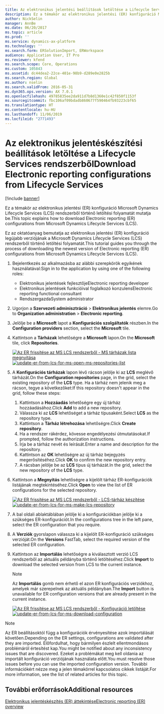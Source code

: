 ```yaml
---
title: Az elektronikus jelentési beállítások letöltése a Lifecycle Services rendszerből
description: Ez a témakör az elektronikus jelentési (ER) konfiguráció Microsoft Dynamics Lifecycle Services (LCS) rendszerből történő letöltési folyamatát mutatja be.
author: NickSelin
manager: AnnBe
ms.date: 06/20/2017
ms.topic: article
ms.prod: ''
ms.service: dynamics-ax-platform
ms.technology: ''
ms.search.form: ERSolutionImport, ERWorkspace
audience: Application User, IT Pro
ms.reviewer: kfend
ms.search.scope: Core, Operations
ms.custom: 105843
ms.assetid: dc44dea2-22ce-401e-98b9-d289e0e2825b
ms.search.region: Global
ms.author: nselin
ms.search.validFrom: 2016-05-31
ms.dyn365.ops.version: AX 7.0.1
ms.openlocfilehash: 49785835ee2da911d7b8d1360e1c42f850f1153f
ms.sourcegitcommit: fbc106af09bdadb860677f590464fb93223cbf65
ms.translationtype: HT
ms.contentlocale: hu-HU
ms.lasthandoff: 11/06/2019
ms.locfileid: "2771493"
---
```

# <a name="download-electronic-reporting-configurations-from-lifecycle-services"></a><span data-ttu-id="079b4-103">Az elektronikus jelentéskészítési beállítások letöltése a Lifecycle Services rendszerből</span><span class="sxs-lookup"><span data-stu-id="079b4-103">Download Electronic reporting configurations from Lifecycle Services</span></span>

[!include [banner](../includes/banner.md)]

<span data-ttu-id="079b4-104">Ez a témakör az elektronikus jelentési (ER) konfiguráció Microsoft Dynamics Lifecycle Services (LCS) rendszerből történő letöltési folyamatát mutatja be.</span><span class="sxs-lookup"><span data-stu-id="079b4-104">This topic explains how to download Electronic reporting (ER) configurations from Microsoft Dynamics Lifecycle Services (LCS).</span></span>

<span data-ttu-id="079b4-105">Ez az oktatóanyag bemutatja az elektronikus jelentési (ER) konfiguráció legújabb verziójának a Microsoft Dynamics Lifecycle Services (LCS) rendszerből történő letöltési folyamatát.</span><span class="sxs-lookup"><span data-stu-id="079b4-105">This tutorial guides you through the process of downloading the newest version of Electronic reporting (ER) configurations from Microsoft Dynamics Lifecycle Services (LCS).</span></span>

1. <span data-ttu-id="079b4-106">Bejelentkezés az alkalmazásba az alábbi szerepkörök egyikének használatával:</span><span class="sxs-lookup"><span data-stu-id="079b4-106">Sign in to the application by using one of the following roles:</span></span>

    - <span data-ttu-id="079b4-107">Elektronikus jelentések fejlesztője</span><span class="sxs-lookup"><span data-stu-id="079b4-107">Electronic reporting developer</span></span>
    - <span data-ttu-id="079b4-108">Elektronikus jelentések funkcióival foglalkozó konzulens</span><span class="sxs-lookup"><span data-stu-id="079b4-108">Electronic reporting functional consultant</span></span>
    - <span data-ttu-id="079b4-109">Rendszergazda</span><span class="sxs-lookup"><span data-stu-id="079b4-109">System administrator</span></span>

2. <span data-ttu-id="079b4-110">Ugorjon a **Szervezeti adminisztráció** &gt; **Elektronikus jelentés** elemre.</span><span class="sxs-lookup"><span data-stu-id="079b4-110">Go to **Organization administration** &gt; **Electronic reporting**.</span></span>
3. <span data-ttu-id="079b4-111">Jelölje be a **Microsoft** lapot a **Konfigurációs szolgáltatók** részben.</span><span class="sxs-lookup"><span data-stu-id="079b4-111">In the **Configuration providers** section, select the **Microsoft** tile.</span></span>
4. <span data-ttu-id="079b4-112">Kattintson a **Tárházak** lehetőségre a **Microsoft** lapon.</span><span class="sxs-lookup"><span data-stu-id="079b4-112">On the **Microsoft** tile, click **Repositories**.</span></span>

    <span data-ttu-id="079b4-113">[![Az ER frissítése az MS LCS rendszerből - MS tárházak lista megnyitása](./media/update-er-from-lcs-for-ms-open-ms-repositories-list.png)](./media/update-er-from-lcs-for-ms-open-ms-repositories-list.png)</span><span class="sxs-lookup"><span data-stu-id="079b4-113">[![update-er-from-lcs-for-ms-open-ms-repositories-list](./media/update-er-from-lcs-for-ms-open-ms-repositories-list.png)](./media/update-er-from-lcs-for-ms-open-ms-repositories-list.png)</span></span>

5. <span data-ttu-id="079b4-114">A **Konfigurációs tárházak** lapon lévő rácson jelölje ki az **LCS** meglévő tárházát.</span><span class="sxs-lookup"><span data-stu-id="079b4-114">On the **Configuration repositories** page, in the grid, select the existing repository of the **LCS** type.</span></span> <span data-ttu-id="079b4-115">Ha a tárház nem jelenik meg a rácson, tegye a következőket:</span><span class="sxs-lookup"><span data-stu-id="079b4-115">If this repository doesn't appear in the grid, follow these steps:</span></span>

    1. <span data-ttu-id="079b4-116">Kattintson a **Hozzáadás** lehetőségre egy új tárház hozzáadásához.</span><span class="sxs-lookup"><span data-stu-id="079b4-116">Click **Add** to add a new repository.</span></span>
    2. <span data-ttu-id="079b4-117">Válassza ki az **LCS** lehetőséget a tárház típusaként.</span><span class="sxs-lookup"><span data-stu-id="079b4-117">Select **LCS** as the repository type.</span></span>
    3. <span data-ttu-id="079b4-118">Kattintson a **Tárház létrehozása** lehetőségre.</span><span class="sxs-lookup"><span data-stu-id="079b4-118">Click **Create repository**.</span></span>
    4. <span data-ttu-id="079b4-119">Ha a rendszer rákérdez, kövesse engedélyezési útmutatásokat.</span><span class="sxs-lookup"><span data-stu-id="079b4-119">If prompted, follow the authorization instructions.</span></span>
    5. <span data-ttu-id="079b4-120">Írja be a tárház nevét és leírását.</span><span class="sxs-lookup"><span data-stu-id="079b4-120">Enter a name and description for the repository.</span></span>
    6. <span data-ttu-id="079b4-121">Kattintson az **OK** lehetőségre az új tárház bejegyzés megerősítéséhez.</span><span class="sxs-lookup"><span data-stu-id="079b4-121">Click **OK** to confirm the new repository entry.</span></span>
    7. <span data-ttu-id="079b4-122">A rácsban jelölje be az **LCS** típus új tárházát.</span><span class="sxs-lookup"><span data-stu-id="079b4-122">In the grid, select the new repository of the **LCS** type.</span></span>

6. <span data-ttu-id="079b4-123">Kattintson a **Megnyitás** lehetőségre a kijelölt tárház ER-konfigurációk listájának megtekintéséhez.</span><span class="sxs-lookup"><span data-stu-id="079b4-123">Click **Open** to view the list of ER configurations for the selected repository.</span></span>

    <span data-ttu-id="079b4-124">[![Az ER frissítése az MS LCS rendszerből - LCS-tárház készítése](./media/update-er-from-lcs-for-ms-make-lcs-repository.png)](./media/update-er-from-lcs-for-ms-make-lcs-repository.png)</span><span class="sxs-lookup"><span data-stu-id="079b4-124">[![update-er-from-lcs-for-ms-make-lcs-repository](./media/update-er-from-lcs-for-ms-make-lcs-repository.png)](./media/update-er-from-lcs-for-ms-make-lcs-repository.png)</span></span>

7. <span data-ttu-id="079b4-125">A bal oldali ablaktáblában jelölje ki a konfigurációkban jelölje ki a szükséges ER-konfigurációt.</span><span class="sxs-lookup"><span data-stu-id="079b4-125">In the configurations tree in the left pane, select the ER configuration that you require.</span></span>
8. <span data-ttu-id="079b4-126">A **Verziók** gyorslapon válassza ki a kijelölt ER-konfiguráció szükséges verzióját.</span><span class="sxs-lookup"><span data-stu-id="079b4-126">On the **Versions** FastTab, select the required version of the selected ER configuration.</span></span>
9. <span data-ttu-id="079b4-127">Kattintson az **Importálás** lehetőségre a kiválasztott verzió LCS rendszerből az aktuális példányba történő letöltéséhez.</span><span class="sxs-lookup"><span data-stu-id="079b4-127">Click **Import** to download the selected version from LCS to the current instance.</span></span>

    > [!NOTE]
    > <span data-ttu-id="079b4-128">Az **Importálás** gomb nem érhető el azon ER konfigurációs verziókhoz, amelyek már szerepelnek az aktuális példányban.</span><span class="sxs-lookup"><span data-stu-id="079b4-128">The **Import** button is unavailable for ER configuration versions that are already present in the current instance.</span></span>

    <span data-ttu-id="079b4-129">[![Az ER frissítése az MS LCS rendszerből - Konfiguráció letöltése](./media/update-er-from-lcs-for-ms-download-configuration.png)](./media/update-er-from-lcs-for-ms-download-configuration.png)</span><span class="sxs-lookup"><span data-stu-id="079b4-129">[![update-er-from-lcs-for-ms-download-configuration](./media/update-er-from-lcs-for-ms-download-configuration.png)](./media/update-er-from-lcs-for-ms-download-configuration.png)</span></span>

> [!NOTE]
> <span data-ttu-id="079b4-130">Az ER beállításoktól függ a konfigurációk érvényesítése azok importálását követően.</span><span class="sxs-lookup"><span data-stu-id="079b4-130">Depending on the ER settings, configurations are validated after they are imported.</span></span> <span data-ttu-id="079b4-131">Előfordulhat, hogy bármilyen észlelt ellentmondásos problémáról értesítést kap.</span><span class="sxs-lookup"><span data-stu-id="079b4-131">You might be notified about any inconsistency issues that are discovered.</span></span> <span data-ttu-id="079b4-132">Ezeket a problémákat meg kell oldania az importált konfiguráció verziójának használata előtt.</span><span class="sxs-lookup"><span data-stu-id="079b4-132">You must resolve those issues before you can use the imported configuration version.</span></span> <span data-ttu-id="079b4-133">További információkért nézze meg a jelen témakörrel kapcsolatos cikkek listáját.</span><span class="sxs-lookup"><span data-stu-id="079b4-133">For more information, see the list of related articles for this topic.</span></span>

## <a name="additional-resources"></a><span data-ttu-id="079b4-134">További erőforrások</span><span class="sxs-lookup"><span data-stu-id="079b4-134">Additional resources</span></span>

[<span data-ttu-id="079b4-135">Elektronikus jelentéskészítés (ER) áttekintése</span><span class="sxs-lookup"><span data-stu-id="079b4-135">Electronic reporting (ER) overview</span></span>](general-electronic-reporting.md)
